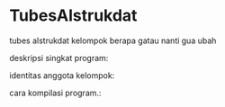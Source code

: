 # TubesAlstrukdat
tubes alstrukdat kelompok berapa gatau nanti gua ubah

deskripsi singkat program:

identitas anggota kelompok:

cara kompilasi program.:
